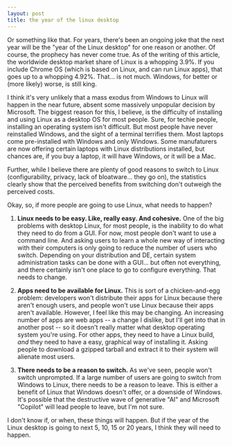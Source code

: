 ```yaml
---
layout: post
title: the year of the linux desktop 
---
```


Or something like that. For years, there's been an ongoing joke that the next year will be the "year of the Linux desktop" for one reason or another.
Of course, the prophecy has never come true. As of the writing of this article, the worldwide desktop market share of Linux is a whopping 3.9%. If you 
include Chrome OS (which is based on Linux, and can run Linux apps), that goes up to a whopping 4.92%. That... is not much. Windows, for better or (more likely)
worse, is still king.

I think it's very unlikely that a mass exodus from Windows to Linux will happen in the near future, absent some massively unpopular decision by Microsoft.
The biggest reason for this, I believe, is the difficulty of installing and using Linux as a desktop OS for most people. Sure, for techie people,
installing an operating system isn't difficult. But most people have never reinstalled Windows, and the sight of a terminal terrifies them.
Most laptops come pre-installed with Windows and only Windows. Some manufaturers are now offering certain laptops with Linux distributions installed,
but chances are, if you buy a laptop, it will have Windows, or it will be a Mac. 

Further, while I believe there are plenty of good reasons to switch to Linux (configurability, privacy, lack of bloatware... they go on), the statistics
clearly show that the perceived benefits from switching don't outweigh the perceived costs.

Okay, so, if more people are going to use Linux, what needs to happen? 
1. **Linux needs to be easy. Like, really easy. And cohesive.** One of the big problems with desktop Linux, for most people, is the inability to 
do what they need to do from a GUI. For now, most people don't want to use a command line. And asking users to learn a whole new way of interacting
with their computers is only going to reduce the number of users who switch. Depending on your distribution and DE, certain system administration tasks
can be done with a GUI... but often not everything, and there certainly isn't one place to go to configure everything. That needs to change.

2. **Apps need to be available for Linux.** This is sort of a chicken-and-egg problem: developers won't distribute their apps for Linux because there
aren't enough users, and people won't use Linux because their apps aren't available. However, I feel like this may be changing. An increasing number of
apps are web apps -- a change I dislike, but I'll get into that in another post -- so it doesn't really matter what desktop operating system you're
using. For other apps, they need to have a Linux build, *and* they need to have a easy, graphical way of installing it. Asking people to download a
gzipped tarball and extract it to their system will alienate most users.

3. **There needs to be a reason to switch.** As we've seen, people won't switch unprompted. If a large number of users are going to switch from Windows
to Linux, there needs to be a reason to leave. This is either a benefit of Linux that Windows doesn't offer, or a downside of Windows. It's possible that
the destructive wave of generative "AI" and Microsoft "Copilot" will lead people to leave, but I'm not sure. 

I don't know if, or when, these things will happen. But if the year of the Linux desktop is going to next 5, 10, 15 or 20 years, I think they will need
to happen.
